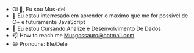 - Oi 👋, Eu sou Mus-del
- 👀 Eu estou interresado em aprender o maximo que me for possivel de C+ e futuramente JavaScript
- 🌱 Eu estou Cursando Analize e Desenvolvimento De Dados
- 📫 How to reach me Musgossauro@hotmail.com
- 😄 Pronouns: Ele/Dele
<!---
Mus-del/Mus-del is a ✨ special ✨ repository because its `README.md` (this file) appears on your GitHub profile.
You can click the Preview link to take a look at your changes.
--->
